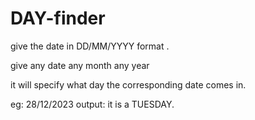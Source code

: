# DAY-finder

give the date in DD/MM/YYYY format .

give any date
     any month
     any year
     
it will specify what day the corresponding date comes in.

eg: 
28/12/2023
output:
it is a TUESDAY.

